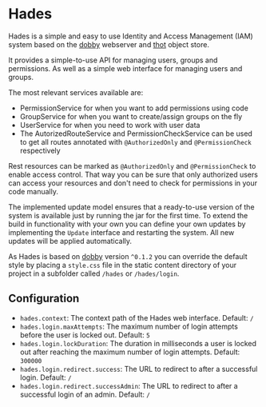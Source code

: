 # Hades

Hades is a simple and easy to use Identity and Access Management (IAM) system based on the
[dobby](https://github.com/klnsdr/dobby) webserver and [thot](https://github.com/klnsdr/thot)
object store.

It provides a simple-to-use API for managing users, groups and permissions. As well as a
simple web interface for managing users and groups.

The most relevant services available are:
- PermissionService for when you want to add permissions using code
- GroupService for when you want to create/assign groups on the fly
- UserService for when you need to work with user data
- The AutorizedRouteService and PermissionCheckService can be used to get all routes annotated with `@AuthorizedOnly`
  and `@PermissionCheck` respectively

Rest resources can be marked as `@AuthorizedOnly` and `@PermissionCheck` to enable access control. That way you can
be sure that only authorized users can access your resources and don't need to check for permissions in your
code manually.

The implemented update model ensures that a ready-to-use version of the system is available just by running the jar
for the first time.
To extend the
build in functionality with your own you can define your own updates by implementing the
`Update` interface and restarting the system. All new updates will be applied automatically.

As Hades is based on [dobby](https://github.com/klnsdr/dobby) version `^0.1.2` you can override the default style by
placing a `style.css` file in the static content directory of your project in a subfolder called `/hades` or
`/hades/login`.

## Configuration
- `hades.context`: The context path of the Hades web interface. Default: `/`
- `hades.login.maxAttempts`: The maximum number of login attempts before the user is locked out. Default: `5`
- `hades.login.lockDuration`: The duration in milliseconds a user is locked out after reaching the maximum number of login
  attempts. Default: `300000`
- `hades.login.redirect.success`: The URL to redirect to after a successful login. Default: `/`
- `hades.login.redirect.successAdmin`: The URL to redirect to after a successful login of an admin. Default: `/`